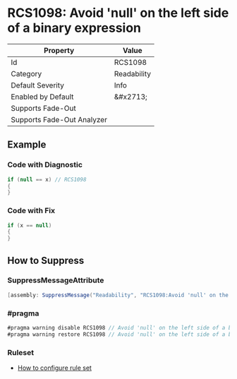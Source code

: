 # RCS1098: Avoid 'null' on the left side of a binary expression

| Property | Value |
| -------- | ----- |
| Id | RCS1098 |
| Category | Readability |
| Default Severity | Info |
| Enabled by Default | &\#x2713; |
| Supports Fade\-Out |  |
| Supports Fade\-Out Analyzer |  |

## Example

### Code with Diagnostic

```csharp
if (null == x) // RCS1098
{
}
```

### Code with Fix

```csharp
if (x == null)
{
}
```

## How to Suppress

### SuppressMessageAttribute

```csharp
[assembly: SuppressMessage("Readability", "RCS1098:Avoid 'null' on the left side of a binary expression.", Justification = "<Pending>")]
```

### \#pragma

```csharp
#pragma warning disable RCS1098 // Avoid 'null' on the left side of a binary expression.
#pragma warning restore RCS1098 // Avoid 'null' on the left side of a binary expression.
```

### Ruleset

* [How to configure rule set](../HowToConfigureAnalyzers.md)
